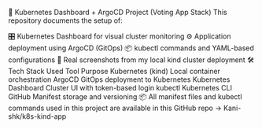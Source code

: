 🧩 Kubernetes Dashboard + ArgoCD Project (Voting App Stack)
This repository documents the setup of:

🎛️ Kubernetes Dashboard for visual cluster monitoring
⚙️ Application deployment using ArgoCD (GitOps)
📦 kubectl commands and YAML-based configurations
📸 Real screenshots from my local kind cluster deployment
🛠️ Tech Stack Used
Tool	Purpose
Kubernetes (kind)	Local container orchestration
ArgoCD	GitOps deployment to Kubernetes
Kubernetes Dashboard	Cluster UI with token-based login
kubectl	Kubernetes CLI
GitHub	Manifest storage and versioning
📦 All manifest files and kubectl commands used in this project are available in this GitHub repo → Kani-shk/k8s-kind-app
